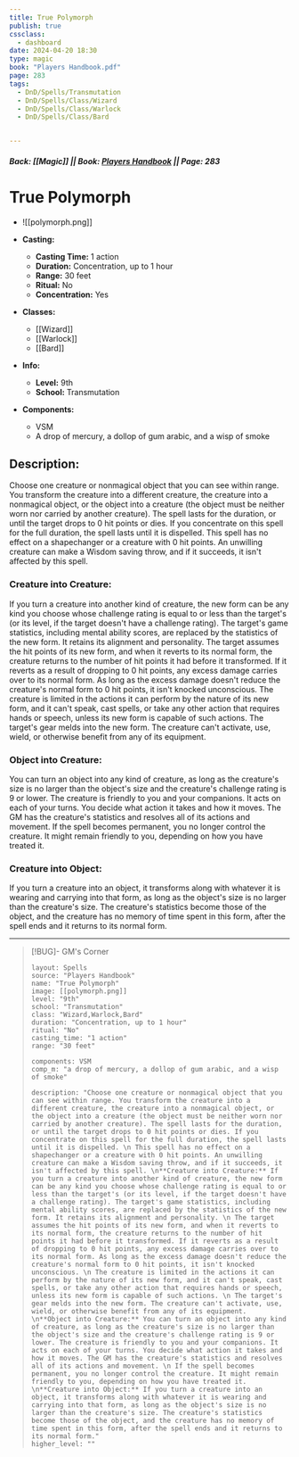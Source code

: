 ```yaml
---
title: True Polymorph
publish: true
cssclass:
  - dashboard
date: 2024-04-20 18:30
type: magic
book: "Players Handbook.pdf"
page: 283
tags:
  - DnD/Spells/Transmutation
  - DnD/Spells/Class/Wizard
  - DnD/Spells/Class/Warlock
  - DnD/Spells/Class/Bard


---
```


##### Back: [[Magic]] || Book: [Players Handbook](https://drive.google.com/drive/folders/1O5bhpYizcIT5xxAoLOuzCRht_PVS7VSG?usp=sharing) || Page: 283

# True Polymorph
- ![[polymorph.png]]
- **Casting:**
    - **Casting Time:** 1 action
    - **Duration:** Concentration, up to 1 hour
    - **Range:** 30 feet
    - **Ritual:** No
    - **Concentration:** Yes
- **Classes:**
    - [[Wizard]]
    - [[Warlock]]
    - [[Bard]]

- **Info:**
    - **Level:** 9th
    - **School:** Transmutation
- **Components:**
    - VSM
    - A drop of mercury, a dollop of gum arabic, and a wisp of smoke

## Description:
Choose one creature or nonmagical object that you can see within range. You transform the creature into a different creature, the creature into a nonmagical object, or the object into a creature (the object must be neither worn nor carried by another creature). The spell lasts for the duration, or until the target drops to 0 hit points or dies. If you concentrate on this spell for the full duration, the spell lasts until it is dispelled.
This spell has no effect on a shapechanger or a creature with 0 hit points. An unwilling creature can make a Wisdom saving throw, and if it succeeds, it isn't affected by this spell.

### Creature into Creature: 
If you turn a creature into another kind of creature, the new form can be any kind you choose whose challenge rating is equal to or less than the target's (or its level, if the target doesn't have a challenge rating). The target's game statistics, including mental ability scores, are replaced by the statistics of the new form. It retains its alignment and personality.
The target assumes the hit points of its new form, and when it reverts to its normal form, the creature returns to the number of hit points it had before it transformed. If it reverts as a result of dropping to 0 hit points, any excess damage carries over to its normal form. As long as the excess damage doesn't reduce the creature's normal form to 0 hit points, it isn't knocked unconscious.
The creature is limited in the actions it can perform by the nature of its new form, and it can't speak, cast spells, or take any other action that requires hands or speech, unless its new form is capable of such actions.
The target's gear melds into the new form. The creature can't activate, use, wield, or otherwise benefit from any of its equipment.

### Object into Creature: 
You can turn an object into any kind of creature, as long as the creature's size is no larger than the object's size and the creature's challenge rating is 9 or lower. The creature is friendly to you and your companions. It acts on each of your turns. You decide what action it takes and how it moves. The GM has the creature's statistics and resolves all of its actions and movement.
If the spell becomes permanent, you no longer control the creature. It might remain friendly to you, depending on how you have treated it.

### Creature into Object: 
If you turn a creature into an object, it transforms along with whatever it is wearing and carrying into that form, as long as the object's size is no larger than the creature's size. The creature's statistics become those of the object, and the creature has no memory of time spent in this form, after the spell ends and it returns to its normal form.



---

> [!BUG]- GM's Corner
>
> ```statblock
> layout: Spells
> source: "Players Handbook"
> name: "True Polymorph"
> image: [[polymorph.png]]
> level: "9th"
> school: "Transmutation"
> class: "Wizard,Warlock,Bard"
> duration: "Concentration, up to 1 hour"
> ritual: "No"
> casting_time: "1 action"
> range: "30 feet"
>
> components: VSM
> comp_m: "a drop of mercury, a dollop of gum arabic, and a wisp of smoke"
>
> description: "Choose one creature or nonmagical object that you can see within range. You transform the creature into a different creature, the creature into a nonmagical object, or the object into a creature (the object must be neither worn nor carried by another creature). The spell lasts for the duration, or until the target drops to 0 hit points or dies. If you concentrate on this spell for the full duration, the spell lasts until it is dispelled. \n This spell has no effect on a shapechanger or a creature with 0 hit points. An unwilling creature can make a Wisdom saving throw, and if it succeeds, it isn't affected by this spell. \n**Creature into Creature:** If you turn a creature into another kind of creature, the new form can be any kind you choose whose challenge rating is equal to or less than the target's (or its level, if the target doesn't have a challenge rating). The target's game statistics, including mental ability scores, are replaced by the statistics of the new form. It retains its alignment and personality. \n The target assumes the hit points of its new form, and when it reverts to its normal form, the creature returns to the number of hit points it had before it transformed. If it reverts as a result of dropping to 0 hit points, any excess damage carries over to its normal form. As long as the excess damage doesn't reduce the creature's normal form to 0 hit points, it isn't knocked unconscious. \n The creature is limited in the actions it can perform by the nature of its new form, and it can't speak, cast spells, or take any other action that requires hands or speech, unless its new form is capable of such actions. \n The target's gear melds into the new form. The creature can't activate, use, wield, or otherwise benefit from any of its equipment. \n**Object into Creature:** You can turn an object into any kind of creature, as long as the creature's size is no larger than the object's size and the creature's challenge rating is 9 or lower. The creature is friendly to you and your companions. It acts on each of your turns. You decide what action it takes and how it moves. The GM has the creature's statistics and resolves all of its actions and movement. \n If the spell becomes permanent, you no longer control the creature. It might remain friendly to you, depending on how you have treated it. \n**Creature into Object:** If you turn a creature into an object, it transforms along with whatever it is wearing and carrying into that form, as long as the object's size is no larger than the creature's size. The creature's statistics become those of the object, and the creature has no memory of time spent in this form, after the spell ends and it returns to its normal form."
> higher_level: ""
> ```

